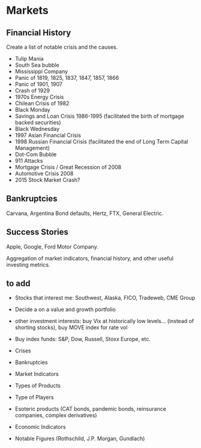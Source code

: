 # Markets

## Financial History 

Create a list of notable crisis and the causes.
* Tulip Mania
* South Sea bubble
* Mississippi Company
* Panic of 1819, 1825, 1837, 1847, 1857, 1866
* Panic of 1901, 1907 
* Crash of 1929
* 1970s Energy Crisis
* Chilean Crisis of 1982
* Black Monday
* Savings and Loan Crisis 1986-1995 (facilitated the birth of mortgage backed securities) 
* Black Wednesday
* 1997 Asian Financial Crisis 
* 1998 Russian Financial Crisis (facilitated the end of Long Term Capital Management) 
* Dot-Com Bubble
* 911 Attacks 
* Mortgage Crisis / Great Recession of 2008
* Automotive Crisis 2008
* 2015 Stock Market Crash?

## Bankruptcies

Carvana, Argentina Bond defaults, Hertz, FTX, General Electric. 

## Success Stories

Apple, Google, Ford Motor Company. 

Aggregation of market indicators, financial history, and other useful investing metrics.

## to add

* Stocks that interest me: Southwest, Alaska, FICO, Tradeweb, CME Group
* Decide a on a value and growth portfolio 
* other investment interests: buy Vix at historically low levels... (instead of shorting stocks), buy MOVE index for rate vol
* Buy index funds: S&P, Dow, Russell, Stoxx Europe, etc.

* Crises 
* Bankruptcies
* Market Indicators
* Types of Products 
* Type of Players 
* Esoteric products (CAT bonds, pandemic bonds, reinsurance companies, complex derivatives)
* Economic Indicators
* Notable Figures (Rothschild, J.P. Morgan, Gundlach) 
